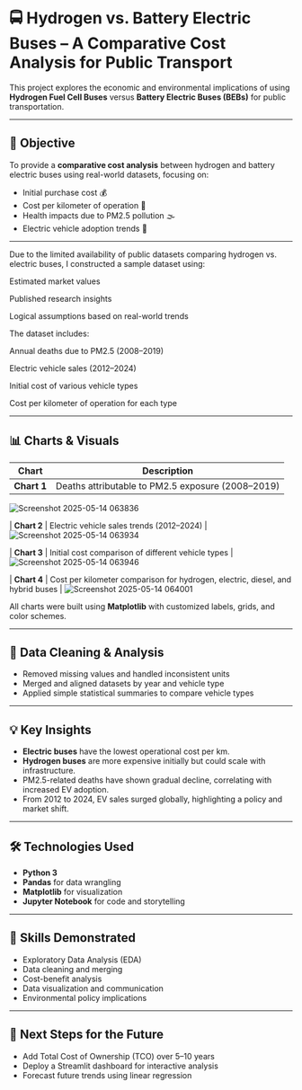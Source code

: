 

# 🚍 Hydrogen vs. Battery Electric Buses – A Comparative Cost Analysis for Public Transport

This project explores the economic and environmental implications of using **Hydrogen Fuel Cell Buses** versus **Battery Electric Buses (BEBs)** for public transportation.

---

## 📌 Objective

To provide a **comparative cost analysis** between hydrogen and battery electric buses using real-world datasets, focusing on:

- Initial purchase cost 💰
- Cost per kilometer of operation 🚏
- Health impacts due to PM2.5 pollution 🌫️
- Electric vehicle adoption trends 🔋

---

Due to the limited availability of public datasets comparing hydrogen vs. electric buses, I constructed a sample dataset using:

Estimated market values

Published research insights

Logical assumptions based on real-world trends

The dataset includes:

Annual deaths due to PM2.5 (2008–2019)

Electric vehicle sales (2012–2024)

Initial cost of various vehicle types

Cost per kilometer of operation for each type


---

## 📊 Charts & Visuals

| Chart | Description |
|-------|-------------|
| **Chart 1** | Deaths attributable to PM2.5 exposure (2008–2019) |
 ![Screenshot 2025-05-14 063836](https://github.com/user-attachments/assets/3f14c1ee-bb1f-4c55-bcb0-a0734fea806d)

 
 
| **Chart 2** | Electric vehicle sales trends (2012–2024) |
![Screenshot 2025-05-14 063934](https://github.com/user-attachments/assets/d388f8d6-f363-46a3-ba09-acb4a53a4776)

| **Chart 3** | Initial cost comparison of different vehicle types |
![Screenshot 2025-05-14 063946](https://github.com/user-attachments/assets/558a274d-794c-4372-9b82-1915295ff76c)

| **Chart 4** | Cost per kilometer comparison for hydrogen, electric, diesel, and hybrid buses |
![Screenshot 2025-05-14 064001](https://github.com/user-attachments/assets/091e81f2-d589-431b-aa32-2a9204efd5e4)

All charts were built using **Matplotlib** with customized labels, grids, and color schemes.

---

## 🧹 Data Cleaning & Analysis

- Removed missing values and handled inconsistent units
- Merged and aligned datasets by year and vehicle type
- Applied simple statistical summaries to compare vehicle types

---

## 💡 Key Insights

- **Electric buses** have the lowest operational cost per km.
- **Hydrogen buses** are more expensive initially but could scale with infrastructure.
- PM2.5-related deaths have shown gradual decline, correlating with increased EV adoption.
- From 2012 to 2024, EV sales surged globally, highlighting a policy and market shift.

---

## 🛠️ Technologies Used

- **Python 3**
- **Pandas** for data wrangling
- **Matplotlib** for visualization
- **Jupyter Notebook** for code and storytelling

---

## 🧠 Skills Demonstrated

- Exploratory Data Analysis (EDA)
- Data cleaning and merging
- Cost-benefit analysis
- Data visualization and communication
- Environmental policy implications

---

## 🎯 Next Steps for the Future

- Add Total Cost of Ownership (TCO) over 5–10 years
- Deploy a Streamlit dashboard for interactive analysis
- Forecast future trends using linear regression





